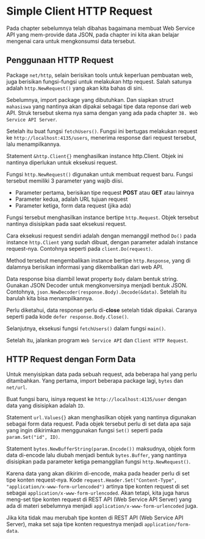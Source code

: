 # Simple Client HTTP Request

Pada chapter sebelumnya telah dibahas bagaimana membuat Web Service API yang mem-provide data JSON, pada chapter ini kita akan belajar mengenai cara untuk mengkonsumsi data tersebut.

## Penggunaan HTTP Request

Package `net/http`, selain berisikan tools untuk keperluan pembuatan web, juga berisikan fungsi-fungsi untuk melakukan http request. Salah satunya adalah `http.NewRequest()` yang akan kita bahas di sini.

Sebelumnya, import package yang dibutuhkan. Dan siapkan struct `mahasiswa` yang nantinya akan dipakai sebagai tipe data reponse dari web API. Struk tersebut skema nya sama dengan yang ada pada chapter `38. Web Service API Server`.

Setelah itu buat fungsi `fetchUsers()`. Fungsi ini bertugas melakukan request ke `http://localhost:4135/users`, menerima response dari request tersebut, lalu menampilkannya.

Statement `&http.Client{}` menghasilkan instance http.Client. Objek ini nantinya diperlukan untuk eksekusi request.

Fungsi `http.NewRequest()` digunakan untuk membuat request baru. Fungsi tersebut memiliki 3 parameter yang wajib diisi.

- Parameter pertama, berisikan tipe request **POST** atau **GET** atau lainnya
- Parameter kedua, adalah URL tujuan request
- Parameter ketiga, form data request (jika ada)

Fungsi tersebut menghasilkan instance bertipe `http.Request`. Objek tersebut nantinya disisipkan pada saat eksekusi request.

Cara eksekusi request sendiri adalah dengan memanggil method `Do()` pada instance `http.Client` yang sudah dibuat, dengan parameter adalah instance request-nya. Contohnya seperti pada `client.Do(request)`.

Method tersebut mengembalikan instance bertipe `http.Response`, yang di dalamnya berisikan informasi yang dikembalikan dari web API.

Data response bisa diambil lewat property `Body` dalam bentuk string. Gunakan JSON Decoder untuk mengkonversinya menjadi bentuk JSON. Contohnya, `json.NewDecoder(response.Body).Decode(&data)`. Setelah itu barulah kita bisa menampilkannya.

Perlu diketahui, data response perlu di-**close** setelah tidak dipakai. Caranya seperti pada kode `defer response.Body.Close()`.

Selanjutnya, eksekusi fungsi `fetchUsers()` dalam fungsi `main()`.

Setelah itu, jalankan program `Web Service API` dan `Client HTTP Request`.

## HTTP Request dengan Form Data

Untuk menyisipkan data pada sebuah request, ada beberapa hal yang perlu ditambahkan. Yang pertama, import beberapa package lagi, `bytes` dan `net/url`.

Buat fungsi baru, isinya request ke `http://localhost:4135/user` dengan data yang disisipkan adalah `ID`.

Statement `url.Values{}` akan menghasilkan objek yang nantinya digunakan sebagai form data request. Pada objek tersebut perlu di set data apa saja yang ingin dikirimkan menggunakan fungsi `Set()` seperti pada `param.Set("id", ID)`.

Statement `bytes.NewBufferString(param.Encode())` maksudnya, objek form data di-encode lalu diubah menjadi bentuk `bytes.Buffer`, yang nantinya disisipkan pada parameter ketiga pemanggilan fungsi `http.NewRequest()`.

Karena data yang akan dikirim di-encode, maka pada header perlu di set tipe konten request-nya. Kode `request.Header.Set("Content-Type", "application/x-www-form-urlencoded")` artinya tipe konten request di set sebagai `application/x-www-form-urlencoded`. Akan tetapi, kita juga harus meng-set tipe konten request di REST API (Web Service API Server) yang ada di materi sebelumnya menjadi `application/x-www-form-urlencoded` juga.

Jika kita tidak mau merubah tipe konten di REST API (Web Service API Server), maka set saja tipe konten requestnya menjadi `application/form-data`.
